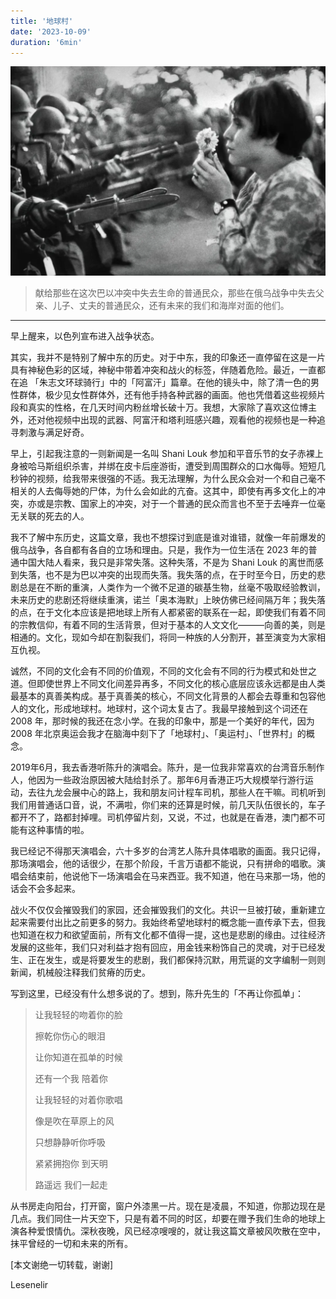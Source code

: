 ```yaml
---
title: '地球村'
date: '2023-10-09'
duration: '6min'
---
```


![Anti-war](../images/earth.png)


> 献给那些在这次巴以冲突中失去生命的普通民众，那些在俄乌战争中失去父亲、儿子、丈夫的普通民众，还有未来的我们和海岸对面的他们。


---


早上醒来，以色列宣布进入战争状态。


其实，我并不是特别了解中东的历史。对于中东，我的印象还一直停留在这是一片具有神秘色彩的区域，神秘中带着冲突和战火的标签，伴随着危险。最近，一直都在追 「朱志文环球骑行」中的「阿富汗」篇章。在他的镜头中，除了清一色的男性群体，极少见女性群体外，还有他手持各种武器的画面。他也凭借着这些视频片段和真实的性格，在几天时间内粉丝增长破十万。我想，大家除了喜欢这位博主外，还对他视频中出现的武器、阿富汗和塔利班感兴趣，观看他的视频也是一种追寻刺激与满足好奇。


早上，引起我注意的一则新闻是一名叫 Shani Louk 参加和平音乐节的女子赤裸上身被哈马斯组织杀害，并绑在皮卡后座游街，遭受到周围群众的口水侮辱。短短几秒钟的视频，给我带来很强的不适。我无法理解，为什么民众会对一个和自己毫不相关的人去侮辱她的尸体，为什么会如此的亢奋。这其中，即使有再多文化上的冲突，亦或是宗教、国家上的冲突，对于一个普通的民众而言也不至于去唾弃一位毫无关联的死去的人。


我不了解中东历史，这篇文章，我也不想探讨到底是谁对谁错，就像一年前爆发的俄乌战争，各自都有各自的立场和理由。只是，我作为一位生活在 2023 年的普通中国大陆人看来，我只是非常失落。这种失落，不是为 Shani Louk 的离世而感到失落，也不是为巴以冲突的出现而失落。我失落的点，在于时至今日，历史的悲剧总是在不断的重演，人类作为一个微不足道的碳基生物，丝毫不吸取经验教训，未来历史的悲剧还将继续重演，诺兰「奥本海默」上映仿佛已经间隔万年；我失落的点，在于文化本应该是把地球上所有人都紧密的联系在一起，即使我们有着不同的宗教信仰，有着不同的生活背景，但对于基本的人文文化———向善的美，则是相通的。文化，现如今却在割裂我们，将同一种族的人分割开，甚至演变为大家相互仇视。


诚然，不同的文化会有不同的价值观，不同的文化会有不同的行为模式和处世之道。但即使世界上不同文化间差异再多，不同文化的核心底层应该永远都是由人类最基本的真善美构成。基于真善美的核心，不同文化背景的人都会去尊重和包容他人的文化，形成地球村。地球村，这个词太复古了。我最早接触到这个词还在 2008 年，那时候的我还在念小学。在我的印象中，那是一个美好的年代，因为 2008 年北京奥运会我才在脑海中刻下了「地球村」、「奥运村」、「世界村」的概念。


2019年6月，我去香港听陈升的演唱会。陈升，是一位我非常喜欢的台湾音乐制作人，他因为一些政治原因被大陆给封杀了。那年6月香港正巧大规模举行游行运动，去往九龙会展中心的路上，我和朋友问计程车司机，那些人在干嘛。司机听到我们用普通话口音，说，不满啦，你们来的还算是时候，前几天队伍很长的，车子都开不了，路都封掉哩。司机停留片刻，又说，不过，也就是在香港，澳门都不可能有这种事情的啦。


我已经记不得那天演唱会，六十多岁的台湾艺人陈升具体唱歌的画面。我只记得，那场演唱会，他的话很少，在那个阶段，千言万语都不能说，只有拼命的唱歌。演唱会结束前，他说他下一场演唱会在马来西亚。我不知道，他在马来那一场，他的话会不会多起来。


战火不仅仅会摧毁我们的家园，还会摧毁我们的文化。共识一旦被打破，重新建立起来需要付出比之前更多的努力。我始终希望地球村的概念能一直传承下去，但我也知道在权力和欲望面前，所有文化都不值得一提，这也是悲剧的缘由。过往经济发展的这些年，我们只对利益才抱有回应，用金钱来粉饰自己的灵魂，对于已经发生、正在发生，或是将要发生的悲剧，我们都保持沉默，用荒诞的文字编制一则则新闻，机械般注释我们贫瘠的历史。


写到这里，已经没有什么想多说的了。想到，陈升先生的「不再让你孤单」：


> 让我轻轻的吻着你的脸
> 
> 擦乾你伤心的眼泪
> 
> 让你知道在孤单的时候
> 
> 还有一个我 陪着你
> 
> 让我轻轻的对着你歌唱
> 
> 像是吹在草原上的风
> 
> 只想静静听你呼吸
> 
> 紧紧拥抱你 到天明
> 
> 路遥远 我们一起走


从书房走向阳台，打开窗，窗户外漆黑一片。现在是凌晨，不知道，你那边现在是几点。我们同住一片天空下，只是有着不同的时区，却要在赠予我们生命的地球上演各种爱恨情仇。深秋夜晚，风已经凉嗖嗖的，就让我这篇文章被风吹散在空中，抹平曾经的一切和未来的所有。


[本文谢绝一切转载，谢谢]

Lesenelir

